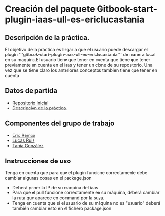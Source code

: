 # Creación del paquete Gitbook-start-plugin-iaas-ull-es-ericlucastania



  
## Descripción de la práctica.

[]()


 
El objetivo de la práctica es llegar a que el usuario puede descargar el plugin ´´´gitbook-start-plugin-iaas-ull-es-ericlucastania´´´
de manera local en su maquina.El usuario tiene que tener en cuenta que tiene que tener previamente un cuenta en el iaas y tener un clone de su repositorio.
Una vez que se tiene claro los anteriores conceptos tambien tiene que tener en cuenta  



## Datos de partida

* [Repositorio Inicial](https://github.com/ULL-ESIT-SYTW-1617/gitbook-start-plugin-iaas-ull-es-ericlucastania) 
* [Descripción de la práctica.](https://casianorodriguezleon.gitbooks.io/ull-esit-1617/content/practicas/practicaplugin.html)


## Componentes del grupo de trabajo
* [Eric Ramos](https://github.com/alu0100786330)
* [Lucas Ruiz](https://github.com/alu0100785265)
* [Tania González](https://github.com/tania77)



## Instrucciones de uso
Tenga en cuenta que para que el plugin funcione correctamente debe cambiar algunas cosas en el package.json
* Deberá poner la IP de su maquina del iaas.[]()
* Para que el pull funcione correctamente en su máquina, deberá cambiar la ruta que aparece en command por la suya.[]()
* Tenga en cuenta que si el usuario de su máquina no es "usuario" deberá también cambiar esto en el fichero package.json []()
